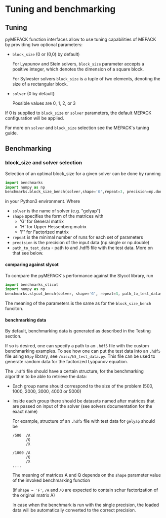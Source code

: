 # Tuning and benchmarking

## Tuning

pyMEPACK function interfaces allow to use tuning capabilities of MEPACK by
providing two optional parameters:

* `block_size` (0 or (0,0) by default)

  For Lyapunov and Stein solvers, `block_size` parameter accepts a positive
  integer, which denotes the dimension of a square block.

  For Sylvester solvers `block_size` is a tuple of two elements, denoting the
  size of a rectangular block.

* `solver` (0 by default)

  Possible values are 0, 1, 2, or 3

If 0 is supplied to `block_size` or `solver` parameters, the default MEPACK
configuration will be applied.

For more on `solver` and `block_size` selection see the MEPACK's tuning guide.

## Benchmarking

### block_size and solver selection

Selection of an optimal block_size for a given solver can be done by running

```python
import benchmarks
import numpy as np
benchmarks.block_size_bench(solver,shape='G',repeat=3, precision=np.double, path_to_test_data=None)
```

in your Python3 environment. Where

* `solver` is the name of solver (e.g. "gelyap")
* `shape` specifies the form of the matrices with
    * 'G' for General matrix
    * 'H' for Upper Hessenberg matrix
    * 'F' for Factorized matrix
* `repeat` is the minimal number of runs for each set of parameters
* `precision` is the precision of the input data (np.single or np.double)
* `path_to_test_data` - path to and .hdf5 file with the test data. More on that see below.

#### comparing against slycot

To compare the pyMEPACK's performance against the Slycot library, run

```python
import benchmarks_slicot
import numpy as np
benchmarks.slycot_bench(solver, shape='G', repeat=3, path_to_test_data=None)
```

The meaning of the parameters is the same as for the `block_size_bench` funciton.

#### benchmarking data

By default, benchmarking data is generated as described in the Testing section.

If so is desired, one can specify a path to an `.hdf5` file with the custom benchmarking examples. To see how one can put the test data into an `.hdf5` file using `h5py` library, see `/misc/h5_test_data.py`. This file can be used to generate random data for the factorized Lyapunov equation.

The `.hdf5` file should have a certain structure, for the benchmarking algorithm to be able to retrieve the data:

* Each group name should correspond to the size of the problem (500, 1000, 2000, 3000, 4000 or 5000)

* Inside each group there should be datasets named after matrices that are passed on input of the solver (see solvers documentation for the exact name)

  For example, structure of an `.hdf5` file with test data for `gelyap` should be

  ```
  /500  /A
        /Q
        /X

  /1000 /A
        /Q
        /X
  ....
  ```

  The meaning of matrices A and Q depends on the `shape` parameter value of the invoked benchmarking function

  (if `shape = 'F'`, `/A` and `/Q` are expected to contain schur factorization of the original matrix A)

  In case when the benchmark is run with the single precision, the loaded data will be automatically converted to the correct precision.
